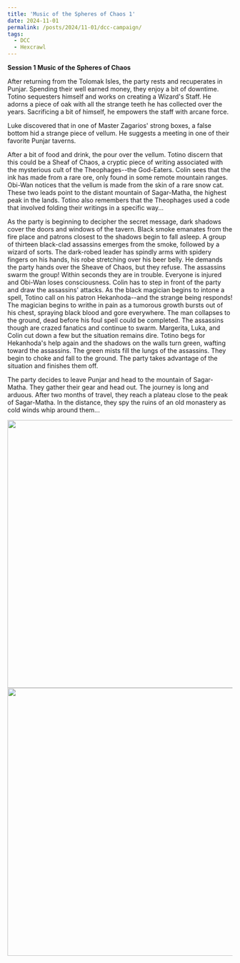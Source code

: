 ```yaml
---
title: 'Music of the Spheres of Chaos 1'
date: 2024-11-01
permalink: /posts/2024/11-01/dcc-campaign/
tags:
  - DCC
  - Hexcrawl
---
```


**Session 1 Music of the Spheres of Chaos**

After returning from the Tolomak Isles, the party rests and recuperates in Punjar. Spending their well earned money, they enjoy a bit of downtime. Totino sequesters himself and works on creating a Wizard's Staff. He adorns a piece of oak with all the strange teeth he has collected over the years. Sacrificing a bit of himself, he empowers the staff with arcane force.

Luke discovered that in one of Master Zagarios' strong boxes, a false bottom hid a strange piece of vellum. He suggests a meeting in one of their favorite Punjar taverns. 

After a bit of food and drink, the pour over the vellum. Totino discern that this could be a Sheaf of Chaos, a cryptic piece of writing associated with the mysterious cult of the Theophages--the God-Eaters. Colin sees that the ink has made from a rare ore, only found in some remote mountain ranges. Obi-Wan notices that the vellum is made from the skin of a rare snow cat. These two leads point to the distant mountain of Sagar-Matha, the highest peak in the lands. Totino also remembers that the Theophages used a code that involved folding their writings in a specific way...

As the party is beginning to decipher the secret message, dark shadows cover the doors and windows of the tavern. Black smoke emanates from the fire place and patrons closest to the shadows begin to fall asleep. A group of thirteen black-clad assassins emerges from the smoke, followed by a wizard of sorts. The dark-robed leader has spindly arms with spidery fingers on his hands, his robe stretching over his beer belly. He demands the party hands over the Sheave of Chaos, but they refuse. The assassins swarm the group! Within seconds they are in trouble. Everyone is injured and Obi-Wan loses consciousness. Colin has to step in front of the party and draw the assassins' attacks. As the black magician begins to intone a spell, Totino call on his patron Hekanhoda--and the strange being responds! The magician begins to writhe in pain as a tumorous growth bursts out of his chest, spraying black blood and gore everywhere. The man collapses to the ground, dead before his foul spell could be completed. The assassins though are crazed fanatics and continue to swarm. Margerita, Luka, and Colin cut down a few but the situation remains dire. Totino begs for Hekanhoda's help again and the shadows on the walls turn green, wafting toward the assassins. The green mists fill the lungs of the assassins. They begin to choke and fall to the ground. The party takes advantage of the situation and finishes them off.

The party decides to leave Punjar and head to the mountain of Sagar-Matha. They gather their gear and head out. The journey is long and arduous. After two months of travel, they reach a plateau close to the peak of Sagar-Matha. In the distance, they spy the ruins of an old monastery as cold winds whip around them...

<img src="http://alchemical-lich.github.io/images/spheres1.HEIC" width="600"/>

<img src="http://alchemical-lich.github.io/images/spheres2.HEIC" width="600"/>

